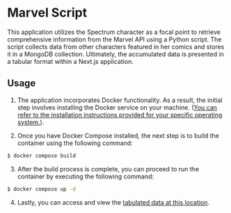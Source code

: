 # Marvel Script

This application utilizes the Spectrum character as a focal point to retrieve comprehensive information from the Marvel API using a Python script. The script collects data from other characters featured in her comics and stores it in a MongoDB collection. Ultimately, the accumulated data is presented in a tabular format within a Next.js application.

## Usage

1. The application incorporates Docker functionality. As a result, the initial step involves installing the Docker service on your machine. ([You can refer to the installation instructions provided for your specific operating system.](https://www.docker.com/)).

2. Once you have Docker Compose installed, the next step is to build the container using the following command:

```bash
$ docker compose build
```

3. After the build process is complete, you can proceed to run the container by executing the following command:

```bash
$ docker compose up -d
```

4. Lastly, you can access and view the [tabulated data at this location](http://localhost:3000/).